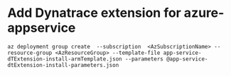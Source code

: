 # Add Dynatrace extension for azure-appservice

``
  az deployment group create  --subscription  <AzSubscriptionName> --resource-group <AzResourceGroup> --template-file app-service-dTExtension-install-armTemplate.json --parameters @app-service-dtExtension-install-parameters.json
``
